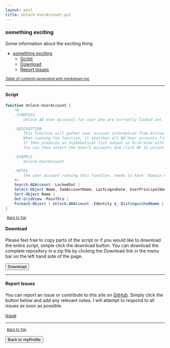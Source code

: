 ```yaml
---
layout: post
title: Unlock-UserAccount.ps1
---
```


### something exciting

Some information about the exciting thing

- [something exciting](#something-exciting)
  - [Script](#script)
  - [Download](#download)
  - [Report Issues](#report-issues)

<small><i><a href='http://ecotrust-canada.github.io/markdown-toc/'>Table of contents generated with markdown-toc</a></i></small>

---

#### Script

```powershell
function Unlock-UserAccount {
    <#
    .SYNOPSIS
		Unlock AD User Accounts for user who are currently locked out.

    .DESCRIPTION
		This function will gather user account information from Active Directory compiling a list of user accounts for all Active Directory accounts that are currently locked due to incorrect passwords being entered.
		When running the function, it searches all AD User accounts from AD looking for those that are locked out.
		It then produces an alphabetical list output in Grid-View with the user details "Name,SamAccountName,LastLogonDate,UserPrincipalName,LockedOut"
		You can then select the User/s accounts and click OK to unlock them.

    .EXAMPLE
		Unlock-UserAccount

    .NOTES
		The user account running this function, needs to have 'Domain Admin Privileges' in order to unlock the account.
    #>
    Search-ADAccount -LockedOut |
    Select-Object Name, SamAccountName, LastLogonDate, UserPrincipalName, LockedOut |
    Sort-Object Name |
    Out-GridView -PassThru |
    Foreach-Object { Unlock-ADAccount -Identity $_.DistinguishedName }
}
```

<span style="font-size:11px;"><a href="#"><i class="fas fa-caret-up" aria-hidden="true" style="color: white; margin-right:5px;"></i>Back to Top</a></span>

#### Download

Please feel free to copy parts of the script or if you would like to download the entire script, simple click the download button. You can download the complete repository in a zip file by clicking the Download link in the menu bar on the left hand side of the page.

<button class="btn" type="submit" onclick="window.open('http://agamar.domain.leigh-services.com:4000/powershell/functions/myProfile/Unlock-UserAccount.ps1')">
    <i class="fa fa-cloud-download-alt">
    </i>
        Download
</button>

---

#### Report Issues

You can report an issue or contribute to this site on <a href="https://github.com/BanterBoy/scripts-blog/issues">GitHub</a>. Simply click the button below and add any relevant notes. I will attempt to respond to all issues as soon as possible.

<!-- Place this tag where you want the button to render. -->

<a class="github-button" href="https://github.com/BanterBoy/scripts-blog/issues/new?title=Unlock-UserAccount.ps1&body=There is a problem with this function. Please find details below." data-show-count="true" aria-label="Issue BanterBoy/scripts-blog on GitHub">Issue</a>

---

<span style="font-size:11px;"><a href="#"><i class="fas fa-caret-up" aria-hidden="true" style="color: white; margin-right:5px;"></i>Back to Top</a></span>

<a href="/menu/_pages/myProfile.html">
    <button class="btn">
        <i class='fas fa-reply'>
        </i>
            Back to myProfile
    </button>
</a>

[1]: http://ecotrust-canada.github.io/markdown-toc
[2]: https://github.com/googlearchive/code-prettify
